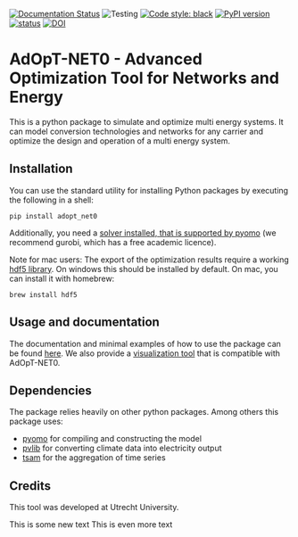 [![Documentation Status](https://readthedocs.org/projects/adopt-net0/badge/?version=latest)](https://adopt-net0.readthedocs.io/en/latest/?badge=latest)
![Testing](https://github.com/UU-ER/AdOpT-NET0/actions/workflows/00publish_tests.yml/badge.svg?branch=main)
[![Code style: black](https://img.shields.io/badge/code%20style-black-000000.svg)](https://github.com/psf/black)
[![PyPI version](https://badge.fury.io/py/adopt-net0.svg)](https://pypi.org/project/adopt-net0/)
[![status](https://joss.theoj.org/papers/12578885161d419241e50c5e745b7a11/status.svg)](https://joss.theoj.org/papers/12578885161d419241e50c5e745b7a11)
[![DOI](https://zenodo.org/badge/DOI/10.5281/zenodo.13384688.svg)](https://doi.org/10.5281/zenodo.13384688)

# AdOpT-NET0 - Advanced Optimization Tool for Networks and Energy

This is a python package to simulate and optimize multi energy systems. It can 
model conversion technologies and networks for any carrier and optimize the 
design and operation of a multi energy system.

## Installation
You can use the standard utility for installing Python packages by executing the
following in a shell:

```pip install adopt_net0```

Additionally, you need a [solver installed, that is supported by pyomo](https://pyomo.readthedocs.io/en/stable/solving_pyomo_models.html#supported-solvers)
(we recommend gurobi, which has a free academic licence).

Note for mac users: The export of the optimization results require a working
[hdf5 library](https://www.hdfgroup.org/solutions/hdf5/). On windows this should be
installed by default. On mac, you can install it with homebrew:

```brew install hdf5```

## Usage and documentation
The documentation and minimal examples of how to use the package can be found 
[here](https://adopt-net0.readthedocs.io/en/latest/index.html). We also provide a 
[visualization tool](https://resultvisualization.streamlit.app/) that is compatible 
with AdOpT-NET0.

## Dependencies
The package relies heavily on other python packages. Among others this package uses:

- [pyomo](https://github.com/Pyomo/pyomo) for compiling and constructing the model
- [pvlib](https://github.com/pvlib/pvlib-python) for converting climate data into 
  electricity output
- [tsam](https://github.com/FZJ-IEK3-VSA/tsam) for the aggregation of time series

## Credits
This tool was developed at Utrecht University.

This is some new text
This is even more text